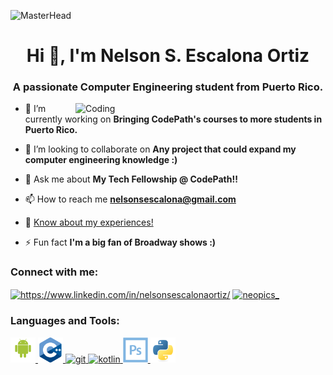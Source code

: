 ![MasterHead](https://upload.wikimedia.org/wikipedia/commons/2/20/Matrix_Digital_rain_banner.gif)
<h1 align="center">Hi 👋, I'm Nelson S. Escalona Ortiz</h1>
<h3 align="center">A passionate Computer Engineering student from Puerto Rico.</h3>
<img align="right" alt="Coding" width="400" src="https://i.giphy.com/media/26BGIqWh2R1fi6JDa/giphy.webp">

- 🔭 I’m currently working on **Bringing CodePath's courses to more students in Puerto Rico.**

- 👯 I’m looking to collaborate on **Any project that could expand my computer engineering knowledge :)**

- 💬 Ask me about **My Tech Fellowship @ CodePath!!**

- 📫 How to reach me **nelsonsescalona@gmail.com**

- 📄 [Know about my experiences!](https://docs.google.com/document/d/13k1_IzmBcBieWqQ1kb6yqhrRpIZ0LpHqXjIDgzMEvXw/edit?usp=sharing)

- ⚡ Fun fact **I'm a big fan of Broadway shows :)**

<h3 align="left">Connect with me:</h3>
<p align="left">
<a href="https://linkedin.com/in/https://www.linkedin.com/in/nelsonsescalonaortiz/" target="blank"><img align="center" src="https://raw.githubusercontent.com/rahuldkjain/github-profile-readme-generator/master/src/images/icons/Social/linked-in-alt.svg" alt="https://www.linkedin.com/in/nelsonsescalonaortiz/" height="30" width="40" /></a>
<a href="https://instagram.com/neopics_" target="blank"><img align="center" src="https://raw.githubusercontent.com/rahuldkjain/github-profile-readme-generator/master/src/images/icons/Social/instagram.svg" alt="neopics_" height="30" width="40" /></a>
</p>

<h3 align="left">Languages and Tools:</h3>
<p align="left"> <a href="https://developer.android.com" target="_blank" rel="noreferrer"> <img src="https://raw.githubusercontent.com/devicons/devicon/master/icons/android/android-original-wordmark.svg" alt="android" width="40" height="40"/> </a> <a href="https://www.w3schools.com/cpp/" target="_blank" rel="noreferrer"> <img src="https://raw.githubusercontent.com/devicons/devicon/master/icons/cplusplus/cplusplus-original.svg" alt="cplusplus" width="40" height="40"/> </a> <a href="https://git-scm.com/" target="_blank" rel="noreferrer"> <img src="https://www.vectorlogo.zone/logos/git-scm/git-scm-icon.svg" alt="git" width="40" height="40"/> </a> <a href="https://kotlinlang.org" target="_blank" rel="noreferrer"> <img src="https://www.vectorlogo.zone/logos/kotlinlang/kotlinlang-icon.svg" alt="kotlin" width="40" height="40"/> </a> <a href="https://www.photoshop.com/en" target="_blank" rel="noreferrer"> <img src="https://raw.githubusercontent.com/devicons/devicon/master/icons/photoshop/photoshop-line.svg" alt="photoshop" width="40" height="40"/> </a> <a href="https://www.python.org" target="_blank" rel="noreferrer"> <img src="https://raw.githubusercontent.com/devicons/devicon/master/icons/python/python-original.svg" alt="python" width="40" height="40"/> </a> </p>

